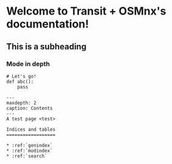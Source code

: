 Welcome to Transit + OSMnx's documentation!
===========================================

## This is a subheading

### Mode in depth

```{code-block} python
# Let's go!
def abc():
    pass
```


```{toctree} 
---
maxdepth: 2
caption: Contents
---
A test page <test>
```

```{eval-rst}
Indices and tables
==================

* :ref:`genindex`
* :ref:`modindex`
* :ref:`search`
```